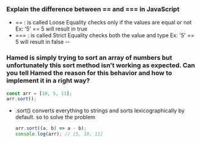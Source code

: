 ### Explain the difference between == and === in JavaScript
  - == : is called Loose Equality checks only if the values are equal or not 
    Ex: '5' == 5 will result in true
  - === : is called Strict Equality checks both the value and type 
    Ex: '5' == 5 will result in false 
-- 

### Hamed is simply trying to sort an array of numbers but unfortunately this sort method isn't working as expected. Can you tell Hamed the reason for this behavior and how to implement it in a right way?
```js
const arr = [10, 5, 11];
arr.sort(); 
```
- .sort() converts everything to strings and sorts lexicographically by default.
  so to solve the problem 
  ```js
  arr.sort((a, b) => a - b);
  console.log(arr); // [5, 10, 11]
  ```